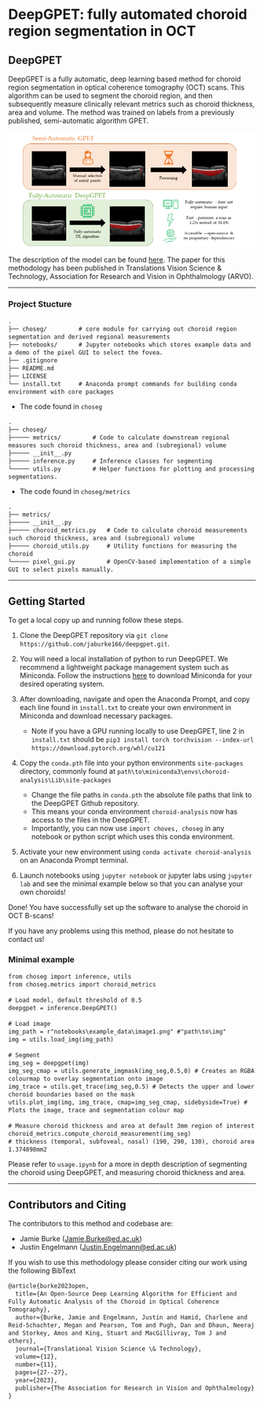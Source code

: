 # DeepGPET: fully automated choroid region segmentation in OCT

## DeepGPET

DeepGPET is a fully automatic, deep learning based method for choroid region segmentation in optical coherence tomography (OCT) scans. This algorithm can be used to segment the choroid region, and then subsequently measure clinically relevant metrics such as choroid thickness, area and volume. The method was trained on labels from a previously published, semi-automatic algorithm GPET.

![schematic](figures/schematic.png)

The description of the model can be found [here](https://tvst.arvojournals.org/article.aspx?articleid=2778573). The paper for this methodology has been published in Translations Vision Science & Technology, Association for Research and Vision in Ophthalmology (ARVO).

---

### Project Stucture

```
.
├── choseg/         # core module for carrying out choroid region segmentation and derived regional measurements
├── notebooks/		# Jupyter notebooks which stores example data and a demo of the pixel GUI to select the fovea.
├── .gitignore
├── README.md
├── LICENSE
└── install.txt		# Anaconda prompt commands for building conda environment with core packages
```

- The code found in `choseg`
```
.
├── choseg/                             
├───── metrics/         # Code to calculate downstream regional measures such choroid thickness, area and (subregional) volume
├───── __init__.py
├───── inference.py     # Inference classes for segmenting
└───── utils.py         # Helper functions for plotting and processing segmentations.
```

- The code found in `choseg/metrics`
```
.
├── metrics/
├───── __init__.py                          
├───── choroid_metrics.py   # Code to calculate choroid measurements such choroid thickness, area and (subregional) volume
├───── choroid_utils.py     # Utility functions for measuring the choroid
└───── pixel_gui.py         # OpenCV-based implementation of a simple GUI to select pixels manually.
```

---

## Getting Started

To get a local copy up and running follow these steps.

1. Clone the DeepGPET repository via `git clone https://github.com/jaburke166/deepgpet.git`.

2. You will need a local installation of python to run DeepGPET. We recommend a lightweight package management system such as Miniconda. Follow the instructions [here](https://docs.anaconda.com/free/miniconda/miniconda-install/) to download Miniconda for your desired operating system.

3. After downloading, navigate and open the Anaconda Prompt, and copy each line found in `install.txt` to create your own environment in Miniconda and download necessary packages.
    - Note if you have a GPU running locally to use DeepGPET, line 2 in `install.txt` should be `pip3 install torch torchvision --index-url https://download.pytorch.org/whl/cu121`
  
4. Copy the `conda.pth` file into your python environments `site-packages` directory, commonly found at `path\to\miniconda3\envs\choroid-analysis\Lib\site-packages`
    - Change the file paths in `conda.pth` the absolute file paths that link to the DeepGPET Github repository.
    - This means your conda environment `choroid-analysis` now has access to the files in the DeepGPET.
    - Importantly, you can now use `import choves, choseg` in any notebook or python script which uses this conda environment.
  
6. Activate your new environment using `conda activate choroid-analysis` on an Anaconda Prompt terminal.
 
6. Launch notebooks using `jupyter notebook` or jupyter labs using `jupyter lab` and see the minimal example below so that you can analyse your own choroids!

Done! You have successfully set up the software to analyse the choroid in OCT B-scans!

If you have any problems using this method, please do not hesitate to contact us!

### Minimal example

```
from choseg import inference, utils
from choseg.metrics import choroid_metrics

# Load model, default threshold of 0.5
deepgpet = inference.DeepGPET()

# Load image
img_path = r"notebooks\example_data\image1.png" #"path\to\img"
img = utils.load_img(img_path)

# Segment
img_seg = deepgpet(img)
img_seg_cmap = utils.generate_imgmask(img_seg,0.5,0) # Creates an RGBA colourmap to overlay segmentation onto image
img_trace = utils.get_trace(img_seg,0.5) # Detects the upper and lower choroid boundaries based on the mask
utils.plot_img(img, img_trace, cmap=img_seg_cmap, sidebyside=True) # Plots the image, trace and segmentation colour map

# Measure choroid thickness and area at default 3mm region of interest
choroid_metrics.compute_choroid_measurement(img_seg)
# thickness (temporal, subfoveal, nasal) (190, 290, 130), choroid area 1.374898mm2
```

Please refer to `usage.ipynb` for a more in depth description of segmenting the choroid using DeepGPET, and measuring choroid thickness and area.

---
## Contributors and Citing

The contributors to this method and codebase are:

* Jamie Burke (Jamie.Burke@ed.ac.uk)
* Justin Engelmann (Justin.Engelmann@ed.ac.uk)

If you wish to use this methodology please consider citing our work using the following BibText

```
@article{burke2023open,
  title={An Open-Source Deep Learning Algorithm for Efficient and Fully Automatic Analysis of the Choroid in Optical Coherence Tomography},
  author={Burke, Jamie and Engelmann, Justin and Hamid, Charlene and Reid-Schachter, Megan and Pearson, Tom and Pugh, Dan and Dhaun, Neeraj and Storkey, Amos and King, Stuart and MacGillivray, Tom J and others},
  journal={Translational Vision Science \& Technology},
  volume={12},
  number={11},
  pages={27--27},
  year={2023},
  publisher={The Association for Research in Vision and Ophthalmology}
}
  ```

 
 
 
 
 
 
 
 
